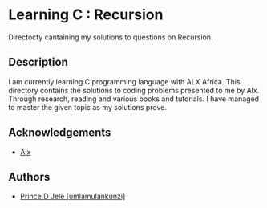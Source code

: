 # Learning C : Recursion

Directocty cantaining my solutions to questions on Recursion.

## Description

I am currently learning C programming language with ALX Africa. This directory
contains the solutions to coding problems presented to me by Alx. Through 
research, reading and various books and tutorials. I have managed to master 
the given topic as my solutions prove.


## Acknowledgements 
- [Alx](https://www.alxafrica.com/)

## Authors
- [Prince D Jele [umlamulankunzi]](https://www.github.com/umlamulankunzi) 
